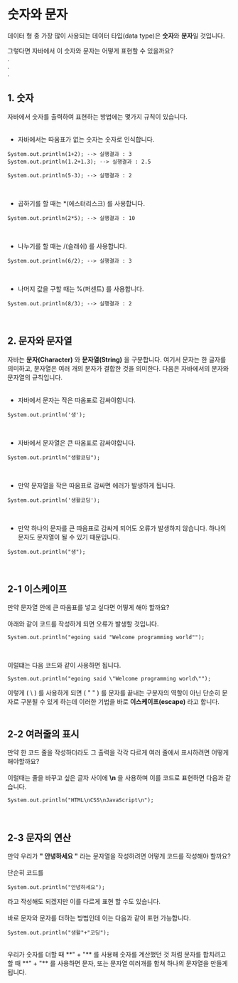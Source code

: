 # **숫자와 문자**
데이터 형 중 가장 많이 사용되는 데이터 타입(data type)은 **숫자**와 **문자**일 것입니다.

그렇다면 자바에서 이 숫자와 문자는 어떻게 표현할 수 있을까요?  
.  
.  
.  
## **1. 숫자**
자바에서 숫자를 출력하여 표현하는 방법에는 몇가지 규칙이 있습니다.
<br><br>
- 자바에서는 따옴표가 없는 숫자는 숫자로 인식합니다.  

```
System.out.println(1+2); --> 실행결과 : 3
System.out.println(1.2+1.3); --> 실행결과 : 2.5

System.out.println(5-3); --> 실행결과 : 2 
```
<br>

- 곱하기를 할 때는 *(에스터리스크) 를 사용합니다.  
```
System.out.println(2*5); --> 실행결과 : 10 
```
<br>

- 나누기를 할 때는 /(슬래쉬) 를 사용합니다.  
```
System.out.println(6/2); --> 실행결과 : 3 
```
<br>

- 나머지 값을 구할 때는 %(퍼센트) 를 사용합니다.  
```
System.out.println(8/3); --> 실행결과 : 2 
```
<br>

## **2. 문자와 문자열**
자바는 **문자(Character)** 와 **문자열(String)** 을 구분합니다. 여기서 문자는 한 글자를 의미하고, 문자열은 여러 개의 문자가 결합한 것을 의미한다. 다음은 자바에서의 문자와 문자열의 규칙입니다. 
<br><br> 
- 자바에서 문자는 작은 따옴표로 감싸야합니다.   
```
System.out.println('생');
``` 
<br>

- 자바에서 문자열은 큰 따옴표로 감싸야합니다.  
```
System.out.println("생활코딩");
``` 
<br>

- 만약 문자열을 작은 따옴표로 감싸면 에러가 발생하게 됩니다.  
```
System.out.println('생활코딩');
``` 
<br>

- 만약 하나의 문자를 큰 따옴표로 감싸게 되어도 오류가 발생하지 않습니다. 하나의 문자도 문자열이 될 수 있기 때문입니다.  
```
System.out.println("생");
``` 
<br>

## **2-1 이스케이프**
만약 문자열 안에 큰 따옴표를 넣고 싶다면 어떻게 해야 할까요?  <br><br>
아래와 같이 코드를 작성하게 되면 오류가 발생할 것입니다.
```
System.out.println("egoing said "Welcome programming world"");
```
<br>

이럴떄는 다음 코드와 같이 사용하면 됩니다.
```
System.out.println("egoing said \"Welcome programming world\"");
```
이렇게 ( \ ) 를 사용하게 되면 ( " " ) 를 문자를 끝내는 구분자의 역할이 아닌 단순히 문자로 구분될 수 있게 하는데 이러한 기법을 바로 **이스케이프(escape)** 라고 합니다.
<br><br>

## **2-2 여러줄의 표시**
만약 한 코드 줄을 작성하더라도 그 출력을 각각 다르게 여러 줄에서 표시하려면 어떻게 해야할까요? <br><br>
이럴때는 줄을 바꾸고 싶은 글자 사이에 **\n** 을 사용하며 이를 코드로 표현하면 다음과 같습니다.  
```
System.out.println("HTML\nCSS\nJavaScript\n");
```
<br>

## **2-3 문자의 연산**
만약 우리가 **" 안녕하세요 "** 라는 문자열을 작성하려면 어떻게 코드를 작성해야 할까요? <br><br>
단순히 코드를  
```
System.out.println("안녕하세요");
```
라고 작성해도 되겠지만 이를 다르게 표현 할 수도 있습니다. <br><br>
바로 문자와 문자를 더하는 방법인데 이는 다음과 같이 표현 가능합니다.  
```
System.out.println("생활"+"코딩");
``` 
<br>
우리가 숫자를 더할 때 **" + "** 를 사용해 숫자를 계산했던 것 처럼 문자를 합치려고 할 때 **" + "** 를 사용하면 문자, 또는 문자열 여러개를 합쳐 하나의 문자열을 만들게 됩니다.
